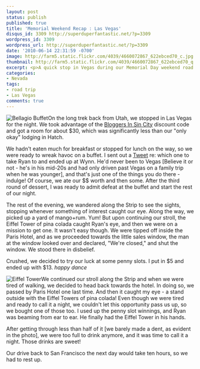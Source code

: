 ```yaml
---
layout: post
status: publish
published: true
title: 'Memorial Weekend Recap : Las Vegas'
disqus_id: 3309 http://superduperfantastic.net/?p=3309
wordpress_id: 3309
wordpress_url: http://superduperfantastic.net/?p=3309
date: '2010-06-14 22:31:59 -0700'
image: http://farm5.static.flickr.com/4039/4660072867_622ebced70_c.jpg
thumbnail: http://farm5.static.flickr.com/4039/4660072867_622ebced70_q.jpg
excerpt: <p>A quick stop in Vegas during our Memorial Day weekend road trip to southern Utah.</p>
categories:
- Nevada
tags:
- road trip
- Las Vegas
comments: true
---
```

![](http://farm5.static.flickr.com/4039/4660072867_622ebced70_m.jpg "Bellagio Buffet")On the long trek back from Utah, we stopped in Las Vegas for the night. We took advantage of the [Bloggers In Sin City](http://www.bloggersinsincity.com/) discount code and got a room for about $30, which was significantly less than our "only okay" lodging in Hatch.

We hadn't eaten much for breakfast or stopped for lunch on the way, so we were ready to wreak havoc on a buffet. I sent out a [Tweet](http://twitter.com/suki) re: which one to take Ryan to and ended up at Wynn. He'd never been to Vegas [Believe it or not - he's in his mid-20s and had only driven past Vegas on a family trip when he was younger], and that's just one of the things you do there - indulge! Of course, we ate our $$ worth and then some. After the third round of dessert, I was ready to admit defeat at the buffet and start the rest of our night.

The rest of the evening, we wandered along the Strip to see the sights, stopping whenever something of interest caught our eye. Along the way, we picked up a yard of mango+rum. Yum! But upon continuing our stroll, the Eiffel Tower of pina colada caught Ryan's eye, and then we were on a mission to get one. It wasn't easy though. We were tipped off inside the Paris Hotel, and as we proceeded towards the little sales window, the man at the window looked over and declared, "We're closed," and shut the window. We stood there in disbelief.

Crushed, we decided to try our luck at some penny slots. I put in $5 and ended up with $13. *happy dance*

![](http://farm5.static.flickr.com/4014/4665754224_86daa4064a_m.jpg "Eiffel Tower")We continued our stroll along the Strip and when we were tired of walking, we decided to head back towards the hotel. In doing so, we passed by Paris Hotel one last time. And then it caught my eye - a stand outside with the Eiffel Towers of pina colada! Even though we were tired and ready to call it a night, we couldn't let this opportunity pass us up, so we bought one of those too. I used up the penny slot winnings, and Ryan was beaming from ear to ear. He finally had the Eiffel Tower in his hands.

After getting through less than half of it [we barely made a dent, as evident in the photo], we were too full to drink anymore, and it was time to call it a night. Those drinks are sweet!

Our drive back to San Francisco the next day would take ten hours, so we had to rest up.